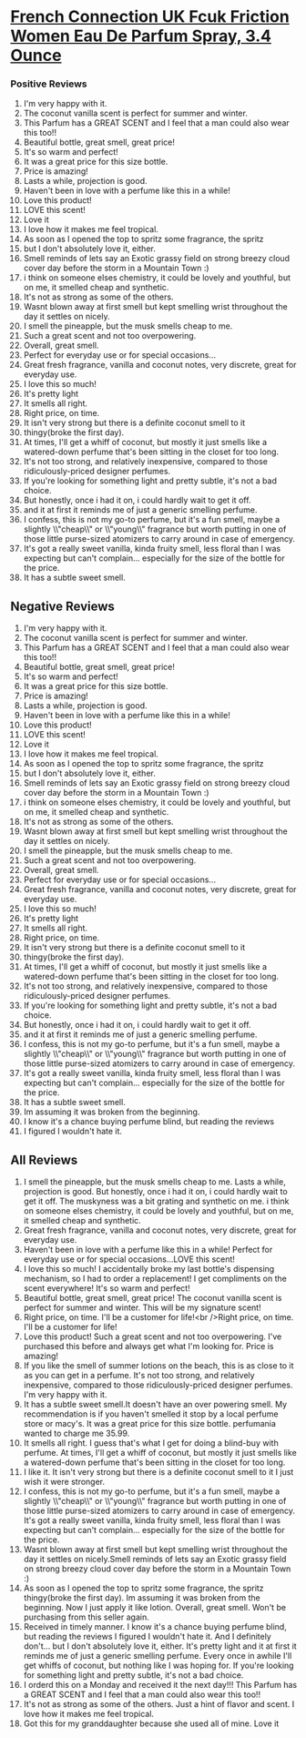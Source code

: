 # [French Connection UK Fcuk Friction Women Eau De Parfum Spray, 3.4 Ounce](https://products.checkmycream.com/products/French-Connection-UK-Fcuk-Friction-Women-Eau-De-Parfum-Spray-3.4-Ounce.html)

### Positive Reviews

<ol>
      <li>I&#x27;m very happy with it.</li>
      <li>The coconut vanilla scent is perfect for summer and winter.</li>
      <li>This Parfum has a GREAT SCENT and I feel that a man could also wear this too!!</li>
      <li>Beautiful bottle, great smell, great price!</li>
      <li>It&#x27;s so warm and perfect!</li>
      <li>It was a great price for this size bottle.</li>
      <li>Price is amazing!</li>
      <li>Lasts a while, projection is good.</li>
      <li>Haven&#x27;t been in love with a perfume like this in a while!  </li>
      <li>Love this product!</li>
      <li>LOVE this scent!</li>
      <li>Love it</li>
      <li>I love how it makes me feel tropical.</li>
      <li>As soon as I opened the top to spritz some fragrance, the spritz</li>
      <li>but I don&#x27;t absolutely love it, either.  </li>
      <li>Smell reminds of lets say an Exotic grassy field on strong breezy cloud cover day before the storm in a Mountain Town :)</li>
      <li>i think on someone elses chemistry, it could be lovely and youthful, but on me, it smelled cheap and synthetic.</li>
      <li>It&#x27;s not as strong as some of the others.</li>
      <li>Wasnt blown away at first smell but kept smelling wrist throughout the day it settles on nicely.</li>
      <li>I smell the pineapple, but the musk smells cheap to me.</li>
      <li>Such a great scent and not too overpowering.  </li>
      <li>Overall, great smell.</li>
      <li>Perfect for everyday use or for special occasions...</li>
      <li>Great fresh fragrance, vanilla and coconut notes, very discrete, great for everyday use.</li>
      <li>I love this so much!</li>
      <li>It&#x27;s pretty light</li>
      <li>It smells all right.  </li>
      <li>Right price, on time.</li>
      <li>It isn&#x27;t very strong but there is a definite coconut smell to it</li>
      <li>thingy(broke the first day).</li>
      <li>At times, I&#x27;ll get a whiff of coconut, but mostly it just smells like a watered-down perfume that&#x27;s been sitting in the closet for too long.</li>
      <li>It&#x27;s not too strong, and relatively inexpensive, compared to those ridiculously-priced designer perfumes.</li>
      <li>If you&#x27;re looking for something light and pretty subtle, it&#x27;s not a bad choice.</li>
      <li>But honestly, once i had it on, i could hardly wait to get it off.</li>
      <li>and it at first it reminds me of just a generic smelling perfume.  </li>
      <li>I confess, this is not my go-to perfume, but it&#x27;s a fun smell, maybe a slightly \\&quot;cheap\\&quot; or \\&quot;young\\&quot; fragrance but worth putting in one of those little purse-sized atomizers to carry around in case of emergency.  </li>
      <li>It&#x27;s got a really sweet vanilla, kinda fruity smell, less floral than I was expecting but can&#x27;t complain... especially for the size of the bottle for the price.</li>
      <li>It has a subtle sweet smell.</li>
</ol>


<h2>Negative Reviews</h2>
<ol>
<li> I&#x27;m very happy with it.</li>
<li> The coconut vanilla scent is perfect for summer and winter.</li>
<li> This Parfum has a GREAT SCENT and I feel that a man could also wear this too!!</li>
<li> Beautiful bottle, great smell, great price!</li>
<li> It&#x27;s so warm and perfect!</li>
<li> It was a great price for this size bottle.</li>
<li> Price is amazing!</li>
<li> Lasts a while, projection is good.</li>
<li> Haven&#x27;t been in love with a perfume like this in a while!  </li>
<li> Love this product!</li>
<li> LOVE this scent!</li>
<li> Love it</li>
<li> I love how it makes me feel tropical.</li>
<li> As soon as I opened the top to spritz some fragrance, the spritz</li>
<li> but I don&#x27;t absolutely love it, either.  </li>
<li> Smell reminds of lets say an Exotic grassy field on strong breezy cloud cover day before the storm in a Mountain Town :)</li>
<li> i think on someone elses chemistry, it could be lovely and youthful, but on me, it smelled cheap and synthetic.</li>
<li> It&#x27;s not as strong as some of the others.</li>
<li> Wasnt blown away at first smell but kept smelling wrist throughout the day it settles on nicely.</li>
<li> I smell the pineapple, but the musk smells cheap to me.</li>
<li> Such a great scent and not too overpowering.  </li>
<li> Overall, great smell.</li>
<li> Perfect for everyday use or for special occasions...</li>
<li> Great fresh fragrance, vanilla and coconut notes, very discrete, great for everyday use.</li>
<li> I love this so much!</li>
<li> It&#x27;s pretty light</li>
<li> It smells all right.  </li>
<li> Right price, on time.</li>
<li> It isn&#x27;t very strong but there is a definite coconut smell to it</li>
<li> thingy(broke the first day).</li>
<li> At times, I&#x27;ll get a whiff of coconut, but mostly it just smells like a watered-down perfume that&#x27;s been sitting in the closet for too long.</li>
<li> It&#x27;s not too strong, and relatively inexpensive, compared to those ridiculously-priced designer perfumes.</li>
<li> If you&#x27;re looking for something light and pretty subtle, it&#x27;s not a bad choice.</li>
<li> But honestly, once i had it on, i could hardly wait to get it off.</li>
<li> and it at first it reminds me of just a generic smelling perfume.  </li>
<li> I confess, this is not my go-to perfume, but it&#x27;s a fun smell, maybe a slightly \\&quot;cheap\\&quot; or \\&quot;young\\&quot; fragrance but worth putting in one of those little purse-sized atomizers to carry around in case of emergency.  </li>
<li> It&#x27;s got a really sweet vanilla, kinda fruity smell, less floral than I was expecting but can&#x27;t complain... especially for the size of the bottle for the price.</li>
<li> It has a subtle sweet smell.</li>
<li> Im assuming it was broken from the beginning.</li>
<li> I know it&#x27;s a chance buying perfume blind, but reading the reviews</li>
<li> I figured I wouldn&#x27;t hate it.  </li>
</ol>

<h2>All Reviews</h2>

<ol>
    <li> I smell the pineapple, but the musk smells cheap to me. Lasts a while, projection is good. But honestly, once i had it on, i could hardly wait to get it off. The muskyness was a bit grating and synthetic on me. i think on someone elses chemistry, it could be lovely and youthful, but on me, it smelled cheap and synthetic.</li>
    <li> Great fresh fragrance, vanilla and coconut notes, very discrete, great for everyday use.</li>
    <li> Haven&#x27;t been in love with a perfume like this in a while!  Perfect for everyday use or for special occasions...LOVE this scent!</li>
    <li> I love this so much! I accidentally broke my last bottle&#x27;s dispensing mechanism, so I had to order a replacement! I get compliments on the scent everywhere! It&#x27;s so warm and perfect!</li>
    <li> Beautiful bottle, great smell, great price! The coconut vanilla scent is perfect for summer and winter. This will be my signature scent!</li>
    <li> Right price, on time. I&#x27;ll be a customer for life!&lt;br /&gt;Right price, on time. I&#x27;ll be a customer for life!</li>
    <li> Love this product! Such a great scent and not too overpowering.  I&#x27;ve purchased this before and always get what I&#x27;m looking for. Price is amazing!</li>
    <li> If you like the smell of summer lotions on the beach, this is as close to it as you can get in a perfume. It&#x27;s not too strong, and relatively inexpensive, compared to those ridiculously-priced designer perfumes. I&#x27;m very happy with it.</li>
    <li> It has a subtle sweet smell.It doesn&#x27;t have an over powering smell. My recommendation is if you haven&#x27;t smelled it stop by a local perfume store or macy&#x27;s.  It was a great price for this size bottle. perfumania wanted to charge me 35.99.</li>
    <li> It smells all right.  I guess that&#x27;s what I get for doing a blind-buy with perfume.  At times, I&#x27;ll get a whiff of coconut, but mostly it just smells like a watered-down perfume that&#x27;s been sitting in the closet for too long.</li>
    <li> I like it. It isn&#x27;t very strong but there is a definite coconut smell to it I just wish it were stronger.</li>
    <li> I confess, this is not my go-to perfume, but it&#x27;s a fun smell, maybe a slightly \\&quot;cheap\\&quot; or \\&quot;young\\&quot; fragrance but worth putting in one of those little purse-sized atomizers to carry around in case of emergency.  It&#x27;s got a really sweet vanilla, kinda fruity smell, less floral than I was expecting but can&#x27;t complain... especially for the size of the bottle for the price.</li>
    <li> Wasnt blown away at first smell but kept smelling wrist throughout the day it settles on nicely.Smell reminds of lets say an Exotic grassy field on strong breezy cloud cover day before the storm in a Mountain Town :)</li>
    <li> As soon as I opened the top to spritz some fragrance, the spritz thingy(broke the first day). Im assuming it was broken from the beginning. Now I just apply it like lotion. Overall, great smell. Won&#x27;t be purchasing from this seller again.</li>
    <li> Received in timely manner.  I know it&#x27;s a chance buying perfume blind, but reading the reviews I figured I wouldn&#x27;t hate it.  And I definitely don&#x27;t... but I don&#x27;t absolutely love it, either.  It&#x27;s pretty light and it at first it reminds me of just a generic smelling perfume.  Every once in awhile I&#x27;ll get whiffs of coconut, but nothing like I was hoping for.  If you&#x27;re looking for something light and pretty subtle, it&#x27;s not a bad choice.</li>
    <li> I orderd this on a Monday and received it the next day!!!  This Parfum has a GREAT SCENT and I feel that a man could also wear this too!!</li>
    <li> It&#x27;s not as strong as some of the others. Just a hint of flavor and scent. I love how it makes me feel tropical.</li>
    <li> Got this for my granddaughter because she used all of mine.  Love it</li>
</ol>




